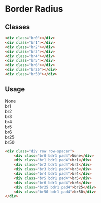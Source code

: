 # Border Radius

## Classes
```html
<div class="br0"></div>
<div class="br1"></div>
<div class="br2"></div>
<div class="br3"></div>
<div class="br4"></div>
<div class="br5"></div>
<div class="br6"></div>
<div class="br25"></div>
<div class="br50"></div>
```

## Usage
<div class="div row row-spacer">
    <div class="br0 bdr1 pad4">None</div>
    <div class="br1 bdr1 pad4">br1</div>
    <div class="br2 bdr1 pad4">br2</div>
    <div class="br3 bdr1 pad4">br3</div>
    <div class="br4 bdr1 pad4">br4</div>
    <div class="br5 bdr1 pad4">br5</div>
    <div class="br6 bdr1 pad4">br6</div>
    <div class="br25 bdr1 pad4">br25</div>
    <div class="br50 bdr1 pad4">br50</div>
</div>

```html
<div class="div row row-spacer">
    <div class="br0 bdr1 pad4">None</div>
    <div class="br1 bdr1 pad4">br1</div>
    <div class="br2 bdr1 pad4">br2</div>
    <div class="br3 bdr1 pad4">br3</div>
    <div class="br4 bdr1 pad4">br4</div>
    <div class="br5 bdr1 pad4">br5</div>
    <div class="br6 bdr1 pad4">br6</div>
    <div class="br25 bdr1 pad4">br25</div>
    <div class="br50 bdr1 pad4">br50</div>
</div>
```